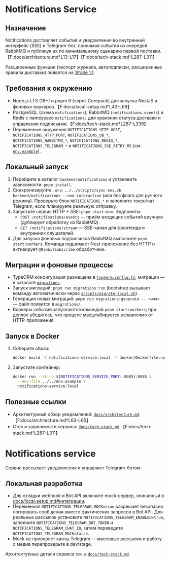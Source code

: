 # Notifications Service

## Назначение
Notifications доставляет события и уведомления во внутренний интерфейс (SSE) и Telegram-бот, принимая события из очередей RabbitMQ и публикуя их по минимальному сценарию первой поставки.【F:docs/architecture.md†L13-L17】【F:docs/tech-stack.md†L287-L311】

Расширенные функции (экспорт журнала, автоподписки, расширенные правила доставки) появятся на [Этапе 1.1](../../docs/delivery-plan.md#notifications-export-autosubscribe).

## Требования к окружению
- Node.js LTS (18+) и pnpm 9 (через Corepack) для запуска NestJS и фоновых воркеров.【F:docs/local-setup.md†L43-L69】
- PostgreSQL (схема `notifications`), RabbitMQ (`notifications.events`) и Redis с namespace `notifications:` для хранения статуса доставки и управления подписками.【F:docs/tech-stack.md†L287-L339】
- Переменные окружения `NOTIFICATIONS_HTTP_HOST`, `NOTIFICATIONS_HTTP_PORT`, `NOTIFICATIONS_DB_*`, `NOTIFICATIONS_RABBITMQ_*`, `NOTIFICATIONS_REDIS_*`, `NOTIFICATIONS_TELEGRAM_*` и `NOTIFICATIONS_SSE_RETRY_MS` (см. [`env.example`](../../env.example)).

## Локальный запуск
1. Перейдите в каталог `backend/notifications` и установите зависимости: `pnpm install`.
2. Синхронизируйте `.env`: `../../scripts/sync-env.sh backend/notifications --non-interactive` (или без флага для ручного режима). Проверьте блок `NOTIFICATIONS_*` и заполните токен/чат Telegram, если планируете реальную отправку.
3. Запустите сервис HTTP + SSE: `pnpm start:dev`. Эндпоинты:
   - `POST /notifications/events` — приём входящих событий вручную (дублирует обработку из RabbitMQ).
   - `GET /notifications/stream` — SSE-канал для фронтенда и внутренних слушателей.
4. Для запуска фоновых подписчиков RabbitMQ выполните `pnpm start:workers`. Команда поднимает Nest-приложение без HTTP и активирует `@RabbitSubscribe` обработчики.

## Миграции и фоновые процессы
- TypeORM конфигурация размещена в [`typeorm.config.ts`](typeorm.config.ts); миграции — в каталоге [`migrations`](migrations/).
- Запуск миграций: `pnpm run migrations:run` (bootstrap вызывает команду автоматически через [`scripts/migrate-local.sh`](../../scripts/migrate-local.sh)).
- Генерация новых миграций: `pnpm run migrations:generate -- <имя>` — файл появится в `migrations/`.
- Воркеры событий запускаются командой `pnpm start:workers`; при деплое убедитесь, что процесс масштабируется независимо от HTTP-приложения.

## Запуск в Docker
1. Соберите образ:
   ```bash
   docker build -t notifications-service:local -f docker/Dockerfile.notifications .
   ```
2. Запустите контейнер:
   ```bash
   docker run --rm -p ${NOTIFICATIONS_SERVICE_PORT:-8085}:8085 \
     --env-file ../../env.example \
     notifications-service:local
   ```

## Полезные ссылки
- Архитектурный обзор уведомлений: [`docs/architecture.md`](../../docs/architecture.md#2-взаимодействия-и-потоки-данных).【F:docs/architecture.md†L63-L65】
- Стек и зависимости сервиса: [`docs/tech-stack.md`](../../docs/tech-stack.md#notifications).【F:docs/tech-stack.md†L287-L311】
# Notifications service

Сервис рассылает уведомления и управляет Telegram-ботом.

## Локальная разработка

* Для отладки webhook и Bot API включите mock-сервер, описанный в [docs/local-setup.md#интеграции](../../docs/local-setup.md#интеграции).
* Переменная `NOTIFICATIONS_TELEGRAM_MOCK=true` разрешает безопасно логировать сообщения вместо фактических запросов в Bot API. Для реальных рассылок установите `NOTIFICATIONS_TELEGRAM_ENABLED=true`, заполните `NOTIFICATIONS_TELEGRAM_BOT_TOKEN` и `NOTIFICATIONS_TELEGRAM_CHAT_ID`, затем переведите `NOTIFICATIONS_TELEGRAM_MOCK=false`.
* Mock не проверяет квоты Telegram — массовые рассылки и работу с медиа перепроверьте в dev/stage.

Архитектурные детали сервиса см. в [`docs/tech-stack.md`](../../docs/tech-stack.md).

